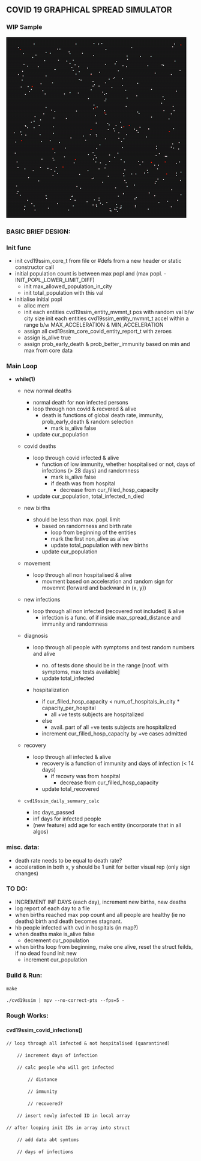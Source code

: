 ## COVID 19 GRAPHICAL SPREAD SIMULATOR

### WIP Sample

![Sample WIP Output](https://github.com/TonyJosi97/covid19_spread_simulator/blob/master/cvdssim_wip_sample_1.gif)

### BASIC BRIEF DESIGN:

### Init func
* init cvd19ssim_core_t from file or #defs from a new header or static constructor call
* initial population count is between max popl and (max popl. - INIT_POPL_LOWER_LIMIT_DIFF)
    * init max_allowed_population_in_city
    * init total_population with this val
* initialise initial popl
    * alloc mem
    * init each entities cvd19ssim_entity_mvmnt_t pos with random val b/w city size
    init each entities cvd19ssim_entity_mvmnt_t accel within a range b/w MAX_ACCELERATION & MIN_ACCELERATION
    * assign all cvd19ssim_core_covid_entity_report_t with zeroes
    * assign is_alive true
    * assign prob_early_death & prob_better_immunity based on min and max from core data


### Main Loop
* **while(1)**

    * new normal deaths
        * normal death for non infected persons
        * loop through non covid & recvered & alive
            * death is functions of global death rate, immunity, prob_early_death & random selection
                * mark is_alive false
        * update cur_population

    * covid deaths
        * loop through covid infected & alive
            * function of low immunity, whether hospitalised or not, days of infections (> 28 days) and randomness
                * mark is_alive false
                * if death was from hospital
                    * decrease from cur_filled_hosp_capacity
        * update cur_population, total_infected_n_died

    * new births
       *  should be less than max. popl. limit
            * based on randomness and birth rate
                * loop from beginning of the entities
                * mark the first non_alive as alive
                * update total_population with new births
            * update cur_population

    * movement
        * loop through all non hospitalised & alive
            * movment based on acceleration and random sign for movemnt (forward and backward in (x, y))

    * new infections
        * loop through all non infected (recovered not included) & alive
            * infection is a func. of if inside max_spread_distance and immunity and randomness

    * diagnosis
        * loop through all people with symptoms and test random numbers and alive
            * no. of tests done should be in the range [noof. with symptoms, max tests available]
            * update total_infected

        * hospitalization
            * if cur_filled_hosp_capacity < num_of_hospitals_in_city * capacity_per_hospital
                * all +ve tests subjects are hospitalized
            * else 
                * avail. part of all +ve tests subjects are hospitalized
            * increment cur_filled_hosp_capacity by +ve cases admitted


    * recovery
        * loop through all infected & alive
            * recovery is a function of immunity and days of infection (< 14 days)
                * if recovry was from hospital
                    * decrease from cur_filled_hosp_capacity
            * update total_recovered

    * `cvd19ssim_daily_summary_calc`
        * inc days_passed
        * inf days for infected people
        * (new feature) add age for each entity (incorporate that in all algos)



### misc. data:
* death rate needs to be equal to death rate?
* acceleration in both x, y should be 1 unit for better visual rep (only sign changes)

### TO DO:
* INCREMENT INF DAYS (each day), increment new births, new deaths
* log report of each day to a file
* when births reached max pop count and all people are healthy (ie no deaths) birth and death
  becomes stagnant. 
* hb people infected with cvd in hospitals (in map?)
* when deaths make is_alive false
    * decrement cur_population
* when births loop from beginning, make one alive, reset the struct feilds, if no dead found init new
    * increment cur_population

### Build & Run:

`make`

`./cvd19ssim | mpv --no-correct-pts --fps=5 -`

### Rough Works:


#### cvd19ssim_covid_infections()

    // loop through all infected & not hospitalised (quarantined)

        // increment days of infection

        // calc people who will get infected
        
            // distance
        
            // immunity
        
            // recovered?
        
        // insert newly infected ID in local array
    
    // after looping init IDs in array into struct
    
        // add data abt symtoms
    
        // days of infections 
